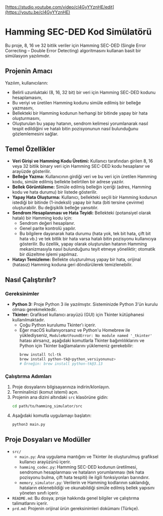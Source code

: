 [https://studio.youtube.com/video/cl4GyYYznHE/edit](https://youtu.be/cl4GyYYznHE)

# Hamming SEC-DED Kod Simülatörü 

Bu proje, 8, 16 ve 32 bitlik veriler için Hamming SEC-DED (Single Error Correcting – Double Error Detecting) algoritmasını kullanan basit bir simülasyon yazılımıdır.

## Projenin Amacı

Yazılım, kullanıcıların:
*   Belirli uzunluktaki (8, 16, 32 bit) bir veri için Hamming SEC-DED kodunu hesaplamasını,
*   Bu veriyi ve üretilen Hamming kodunu simüle edilmiş bir belleğe yazmasını,
*   Bellekteki bir Hamming kodunun herhangi bir bitinde yapay bir hata oluşturmasını,
*   Oluşturulan bu yapay hatanın, sendrom kelimesi yorumlanarak nasıl tespit edildiğini ve hatalı bitin pozisyonunun nasıl bulunduğunu gözlemlemesini sağlar.

## Temel Özellikler

*   **Veri Girişi ve Hamming Kodu Üretimi:** Kullanıcı tarafından girilen 8, 16 veya 32 bitlik binary veri için Hamming SEC-DED kodu hesaplanır ve arayüzde gösterilir.
*   **Belleğe Yazma:** Kullanıcının girdiği veri ve bu veri için üretilen Hamming kodu, simüle edilmiş bellekte belirtilen bir adrese yazılır.
*   **Bellek Görüntüleme:** Simüle edilmiş belleğin içeriği (adres, Hamming kodu ve hata durumu) bir listede gösterilir.
*   **Yapay Hata Oluşturma:** Kullanıcı, bellekteki seçili bir Hamming kodunun istediği bir bitinde (1-indeksli) yapay bir hata (biti tersine çevirme) oluşturabilir. Bu değişiklik belleğe yansıtılır.
*   **Sendrom Hesaplanması ve Hata Teyidi:** Bellekteki (potansiyel olarak hatalı) bir Hamming kodu için:
    *   Sendrom değeri hesaplanır.
    *   Genel parite kontrolü yapılır.
    *   Bu bilgilere dayanarak hata durumu (hata yok, tek bit hata, çift bit hata vb.) ve tek bitlik bir hata varsa hatalı bitin pozisyonu kullanıcıya gösterilir. Bu özellik, yapay olarak oluşturulan hatanın Hamming mekanizmasıyla nasıl bulunduğunu teyit etmeye yöneliktir; otomatik bir düzeltme işlemi yapılmaz.
*   **Hatayı Temizleme:** Bellekte oluşturulmuş yapay bir hata, orijinal (hatasız) Hamming koduna geri döndürülerek temizlenebilir.

## Nasıl Çalıştırılır?

### Gereksinimler

*   **Python 3:** Proje Python 3 ile yazılmıştır. Sisteminizde Python 3'ün kurulu olması gerekmektedir.
*   **Tkinter:** Grafiksel kullanıcı arayüzü (GUI) için Tkinter kütüphanesi kullanılmaktadır. 
    *   Çoğu Python kurulumu Tkinter'ı içerir. 
    *   Eğer macOS kullanıyorsanız ve Python'u Homebrew ile yüklediyseniz, `ModuleNotFoundError: No module named '_tkinter'` hatası alırsanız, aşağıdaki komutlarla Tkinter bağımlılıklarını ve Python için Tkinter bağlamalarını yüklemeniz gerekebilir:
        ```bash
        brew install tcl-tk
        brew install python-tk@<python_versiyonunuz>
        # Örneğin: brew install python-tk@3.13
        ```

### Çalıştırma Adımları

1.  Proje dosyalarını bilgisayarınıza indirin/klonlayın.
2.  Terminalinizi (komut istemi) açın.
3.  Projenin ana dizini altındaki `src` klasörüne gidin:
    ```bash
    cd path/to/hamming_simulator/src
    ```
4.  Aşağıdaki komutla uygulamayı başlatın:
    ```bash
    python3 main.py
    ```

## Proje Dosyaları ve Modüller

*   `src/`
    *   `main.py`: Ana uygulama mantığını ve Tkinter ile oluşturulmuş grafiksel kullanıcı arayüzünü içerir.
    *   `hamming_codec.py`: Hamming SEC-DED kodunun üretilmesi, sendromun hesaplanması ve hataların yorumlanması (tek hata pozisyonu bulma, çift hata tespiti) ile ilgili fonksiyonları barındırır.
    *   `memory_simulator.py`: Verilerin ve Hamming kodlarının saklandığı, hataların eklenebildiği ve okunabildiği simüle edilmiş bellek yapısını yöneten sınıfı içerir.
*   `README.md`: Bu dosya; proje hakkında genel bilgiler ve çalıştırma talimatlarını içerir.
*   `prd.md`: Projenin orijinal ürün gereksinimleri dokümanı (Türkçe). 
